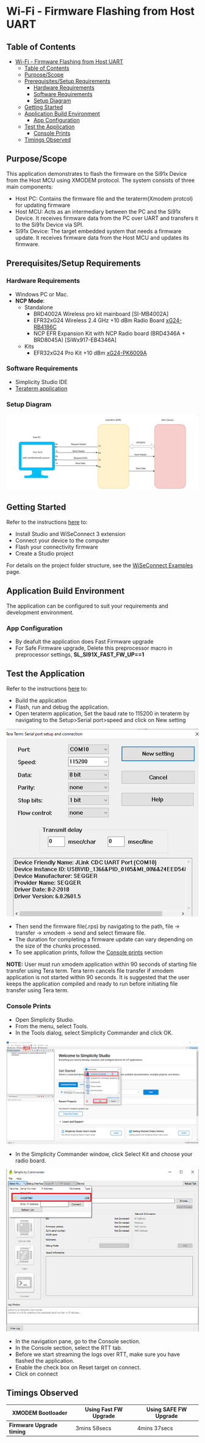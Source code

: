 # Wi-Fi - Firmware Flashing from Host UART

## Table of Contents

- [Wi-Fi - Firmware Flashing from Host UART](#wi-fi---firmware-flashing-from-host-uart)
  - [Table of Contents](#table-of-contents)
  - [Purpose/Scope](#purposescope)
  - [Prerequisites/Setup Requirements](#prerequisitessetup-requirements)
    - [Hardware Requirements](#hardware-requirements)
    - [Software Requirements](#software-requirements)
    - [Setup Diagram](#setup-diagram)
  - [Getting Started](#getting-started)
  - [Application Build Environment](#application-build-environment)
    - [App Configuration](#app-configuration)
  - [Test the Application](#test-the-application)
    - [Console Prints](#console-prints)
  - [Timings Observed](#timings-observed)

## Purpose/Scope

This application demonstrates to flash the firmware on the Si91x Device from the Host MCU using XMODEM protocol. The system consists of three main components:

  - Host PC: Contains the firmware file and the teraterm(Xmodem protcol) for updating firmware
  - Host MCU: Acts as an intermediary between the PC and the Si91x Device. It receives firmware data from the PC over UART and transfers it to the Si91x Device via SPI.
  - Si91x Device: The target embedded system that needs a firmware update. It receives firmware data from the Host MCU and updates its firmware.
  
## Prerequisites/Setup Requirements

### Hardware Requirements  

- Windows PC or Mac.
- **NCP Mode**:
  - Standalone
    - BRD4002A Wireless pro kit mainboard [SI-MB4002A]
    - EFR32xG24 Wireless 2.4 GHz +10 dBm Radio Board [xG24-RB4186C](https://www.silabs.com/development-tools/wireless/xg24-rb4186c-efr32xg24-wireless-gecko-radio-board?tab=overview)
    - NCP EFR Expansion Kit with NCP Radio board (BRD4346A + BRD8045A) [SiWx917-EB4346A]
  - Kits
  	- EFR32xG24 Pro Kit +10 dBm [xG24-PK6009A](https://www.silabs.com/development-tools/wireless/efr32xg24-pro-kit-10-dbm?tab=overview)

### Software Requirements

- Simplicity Studio IDE
- [Teraterm application](https://ttssh2.osdn.jp/index.html.en)

### Setup Diagram

![Figure: Setup Diagram for Firmware Update Example](resources/readme/setup_ncp.png)

## Getting Started

Refer to the instructions [here](https://docs.silabs.com/wiseconnect/latest/wiseconnect-getting-started/) to:

- Install Studio and WiSeConnect 3 extension
- Connect your device to the computer
- Flash your connectivity firmware
- Create a Studio project

For details on the project folder structure, see the [WiSeConnect Examples](https://docs.silabs.com/wiseconnect/latest/wiseconnect-examples/#example-folder-structure) page.

## Application Build Environment

The application can be configured to suit your requirements and development environment.

### App Configuration

- By deafult the application does Fast Firmware upgrade
- For Safe Firmware upgrade, Delete this preprocessor macro in preprocessor settings, **SL_SI91X_FAST_FW_UP==1**        

## Test the Application

Refer to the instructions [here](https://docs.silabs.com/wiseconnect/latest/wiseconnect-getting-started/) to:

- Build the application
- Flash, run and debug the application.
- Open teraterm application, Set the baud rate to 115200 in teraterm by navigating to the Setup>Serial port>speed and click on New setting
  
![Figure: Teraterm serial port settings](resources/readme/serial_port_settings.png)

- Then send the firmware file(.rps) by navigating to the path, file -> transfer -> xmodem -> send and select fimware file. 
- The duration for completing a firmware update can vary depending on the size of the chunks processed.
- To see application prints, follow the [Console prints](console_prints) section

**NOTE:** User must run xmodem application within 90 seconds of starting file transfer using Tera term. Tera term cancels file transfer if xmodem application is not started within 90 seconds. It is suggested that the user keeps the application compiled and ready to run before initiating file transfer using Tera term.

### Console Prints

- Open Simplicity Studio.
- From the menu, select Tools.
- In the Tools dialog, select Simplicity Commander and click OK.
  
![Figure: Select Commander](resources/readme/select-commander.png)

- In the Simplicity Commander window, click Select Kit and choose your radio board.
  
![Figure: Select board](resources/readme/commander-select-board.png)

- In the navigation pane, go to the Console section.
- In the Console section, select the RTT tab.
- Before we start streaming the logs over RTT, make sure you have flashed the application.
- Enable the check box on Reset target on connect.
-  Click on connect

## Timings Observed

| **XMODEM Bootloader**     | **Using Fast FW Upgrade**| **Using SAFE FW Upgrade** |
|---------------------------|--------------------------|--------------------------|
|**Firmware Upgrade timing**|    3mins 58secs          |     4mins 37secs         |
